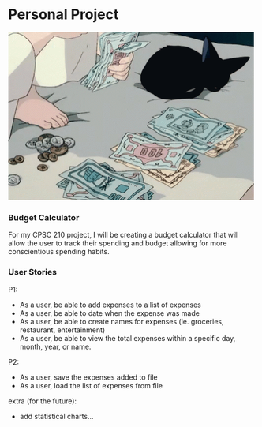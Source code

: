# Personal Project
![](2c02a28e40ecf8cd5b20da43f6b3e8e0.gif)
### Budget Calculator

For my CPSC 210 project, I will be creating a budget calculator that will allow the user to track their spending 
and budget allowing for more conscientious spending habits.

### User Stories

P1:
- As a user, be able to add expenses to a list of expenses 
- As a user, be able to date when the expense was made
- As a user, be able to create names for expenses (ie. groceries, restaurant, entertainment)
- As a user, be able to view the total expenses within a specific day, month, year, or name.

P2: 
- As a user, save the expenses added to file
- As a user, load the list of expenses from file


extra (for the future):
- add statistical charts...